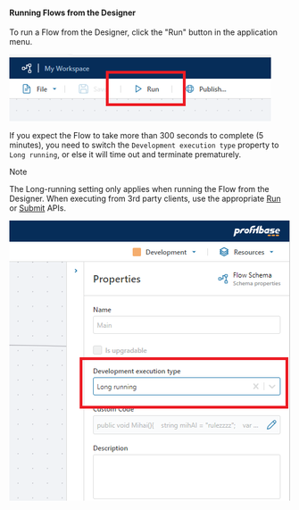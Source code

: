 
#### Running Flows from the Designer

To run a Flow from the Designer, click the "Run" button in the application menu. 

![img](/images/flow_run_button.png)

If you expect the Flow to take more than 300 seconds to complete (5 minutes), you need to switch the `Development execution type` property to `Long running`, or else it will time out and terminate prematurely.   

>[!NOTE]
> The Long-running setting only applies when running the Flow from the Designer. When executing from 3rd party clients, use the appropriate [Run](../../api-reference/execute-flow/run.md) or [Submit](../../api-reference/execute-flow/submit-long-running.md) APIs.

![img](/images/flow_long_running_option.png)